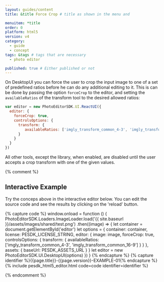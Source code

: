```yaml
---
layout: guides/content
title: &title Force Crop # title as shown in the menu and

menuitem: *title
order: 0
platform: html5
version: v4
category:
  - guide
  - concept
tags: &tags # tags that are necessary
  - photo editor

published: true # Either published or not
---
```


On DesktopUI you can force the user to crop the input image to one of a set of predefined ratios before
he can do any additional editing to it. This is can be done by passing the option `forceCrop` to the editor, and setting the `availableRatios` of the transform tool to the desired allowed ratios:

```js
var editor = new PhotoEditorSDK.UI.ReactUI({
  editor: {
    forceCrop: true,
    controlsOptions: {
      transform: {
         availableRatios: ['imgly_transform_common_4-3', 'imgly_transform_common_16-9']
      }
    }
  }
})
```

All other tools, except the library, when enabled, are disabled until the user accepts a crop transform with one of the given values.

{% comment %}

## Interactive Example

Try the conceps above in the interactive editor below. You can edit the source code and see the results by clicking on the 'reload' button.

{% capture code %}
window.onload = function () {
        PhotoEditorSDK.Loaders.ImageLoader.load('{{ site.baseurl }}/assets/images/shared/test.png')
          .then((image) => {
            let container = document.getElementById('editor')
            let options = {
              container: container,
              license: PESDK_LICENSE_STRING,
              editor: {
                image: image,
                forceCrop: true,
                controlsOptions: {
                  transform: {
                    availableRatios: ['imgly_transform_common_4-3', 'imgly_transform_common_16-9']
                  }
                }
              },
              assets: {
                baseUrl: PESDK_ASSETS_URL
              }
            }
            let editor = new PhotoEditorSDK.UI.DesktopUI(options)
        })
      }
{% endcapture %}
{% capture identifier %}{{page.title}}-{{page.version}}-EXAMPLE-01{% endcapture %}
{% include pesdk_html5_editor.html code=code identifier=identifier %}

{% endcomment %}